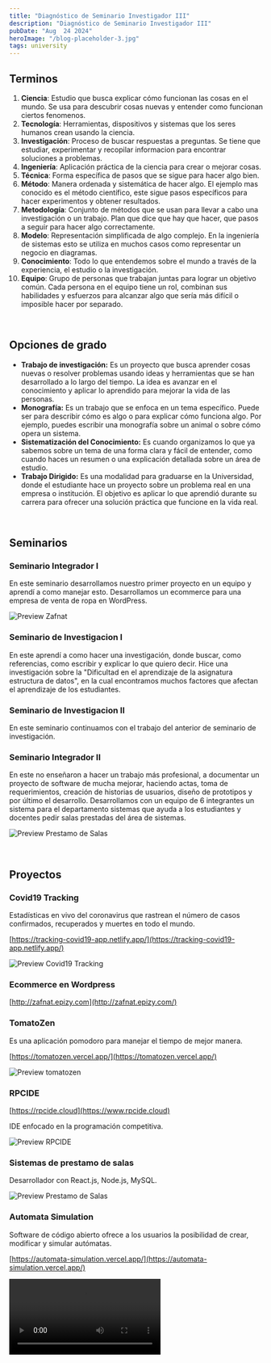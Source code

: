 ```yaml
---
title: "Diagnóstico de Seminario Investigador III"
description: "Diagnóstico de Seminario Investigador III"
pubDate: "Aug  24 2024"
heroImage: "/blog-placeholder-3.jpg"
tags: university
---
```


## Terminos

1. **Ciencia**: Estudio que busca explicar cómo funcionan las cosas en el mundo. Se usa para descubrir cosas nuevas y entender como funcionan ciertos fenomenos.
2. **Tecnología**: Herramientas, dispositivos y sistemas que los seres humanos crean usando la ciencia.
3. **Investigación**: Proceso de buscar respuestas a preguntas. Se tiene que estudiar, experimentar y recopilar informacion para encontrar soluciones a problemas.
4. **Ingeniería**: Aplicación práctica de la ciencia para crear o mejorar cosas.
5. **Técnica**: Forma específica de pasos que se sigue para hacer algo bien.
6. **Método**: Manera ordenada y sistemática de hacer algo. El ejemplo mas conocido es el método científico, este sigue pasos específicos para hacer experimentos y obtener resultados.
7. **Metodología**: Conjunto de métodos que se usan para llevar a cabo una investigación o un trabajo. Plan que dice que hay que hacer, que pasos a seguir para hacer algo correctamente.
8. **Modelo**: Representación simplificada de algo complejo. En la ingeniería de sistemas esto se utiliza en muchos casos como representar un negocio en diagramas.
9. **Conocimiento**: Todo lo que entendemos sobre el mundo a través de la experiencia, el estudio o la investigación.
10. **Equipo**: Grupo de personas que trabajan juntas para lograr un objetivo común. Cada persona en el equipo tiene un rol, combinan sus habilidades y esfuerzos para alcanzar algo que sería más difícil o imposible hacer por separado.

<br />

## Opciones de grado

* **Trabajo de investigación:** Es un proyecto que busca aprender cosas nuevas o resolver problemas usando ideas y herramientas que se han desarrollado a lo largo del tiempo. La idea es avanzar en el conocimiento y aplicar lo aprendido para mejorar la vida de las personas.
* **Monografía:** Es un trabajo que se enfoca en un tema específico. Puede ser para describir cómo es algo o para explicar cómo funciona algo. Por ejemplo, puedes escribir una monografía sobre un animal o sobre cómo opera un sistema.
* **Sistematización del Conocimiento:** Es cuando organizamos lo que ya sabemos sobre un tema de una forma clara y fácil de entender, como cuando haces un resumen o una explicación detallada sobre un área de estudio.
* **Trabajo Dirigido:** Es una modalidad para graduarse en la Universidad, donde el estudiante hace un proyecto sobre un problema real en una empresa o institución. El objetivo es aplicar lo que aprendió durante su carrera para ofrecer una solución práctica que funcione en la vida real.

<br />

## Seminarios

### Seminario Integrador I

En este seminario desarrollamos nuestro primer proyecto en un equipo y aprendí a como manejar esto. Desarrollamos un ecommerce para una empresa de venta de ropa en WordPress.

![Preview Zafnat](https://i.imgur.com/dOMMcKA.png)

### Seminario de Investigacion I

En este aprendí a como hacer una investigación, donde buscar, como referencias, como escribir y explicar lo que quiero decir. Hice una investigación sobre la "Dificultad en el aprendizaje de la asignatura estructura de datos", en la cual encontramos muchos factores que afectan el aprendizaje de los estudiantes.

### Seminario de Investigacion II

En este seminario continuamos con el trabajo del anterior de seminario de investigación.

### Seminario Integrador II

En este no enseñaron a hacer un trabajo más profesional, a documentar un proyecto de software de mucha mejorar, haciendo actas, toma de requerimientos, creación de historias de usuarios, diseño de prototipos y por último el desarrollo. Desarrollamos con un equipo de 6 integrantes un sistema para el departamento sistemas que ayuda a los estudiantes y docentes pedir salas prestadas del área de sistemas.

![Preview Prestamo de Salas](https://i.imgur.com/TPd0fit.png)

<br />

## Proyectos

### Covid19 Tracking

Estadísticas en vivo del coronavirus que rastrean el número de casos confirmados, recuperados y muertes en todo el mundo.

[https://tracking-covid19-app.netlify.app/](https://tracking-covid19-app.netlify.app/)

![Preview Covid19 Tracking](https://i.imgur.com/F3TVoyz.png)

### Ecommerce en Wordpress

[http://zafnat.epizy.com](http://zafnat.epizy.com/)

### TomatoZen

Es una aplicación pomodoro para manejar el tiempo de mejor manera.

[https://tomatozen.vercel.app/](https://tomatozen.vercel.app/)

![Preview tomatozen](https://repository-images.githubusercontent.com/651939861/bd6ab7a5-ffb6-4606-85b6-3f67a151f157)

### RPCIDE

[https://rpcide.cloud](https://www.rpcide.cloud)

IDE enfocado en la programación competitiva.

![Preview RPCIDE](https://www.rpcide.cloud/features/home.png)

### Sistemas de prestamo de salas

Desarrollador con React.js, Node.js, MySQL.

![Preview Prestamo de Salas](https://i.imgur.com/TPd0fit.png)

### Automata Simulation

Software de código abierto ofrece a los usuarios la posibilidad de crear, modificar y simular autómatas.

[https://automata-simulation.vercel.app/](https://automata-simulation.vercel.app/)

<video src="https://automata-simulation.vercel.app/test-tm.mp4" loop autoPlay />

## Referencias

* [https://concepto.de/ciencia/](https://concepto.de/ciencia/)
* [https://www.significados.com/equipo/](https://www.significados.com/equipo/)
* [https://www.euroinnova.com/blog/que-es-metodo-y-metodologia](https://www.euroinnova.com/blog/que-es-metodo-y-metodologia)
* [https://ingsistemas.cloud.ufps.edu.co/index.php?id=97](https://ingsistemas.cloud.ufps.edu.co/index.php?id=97)
